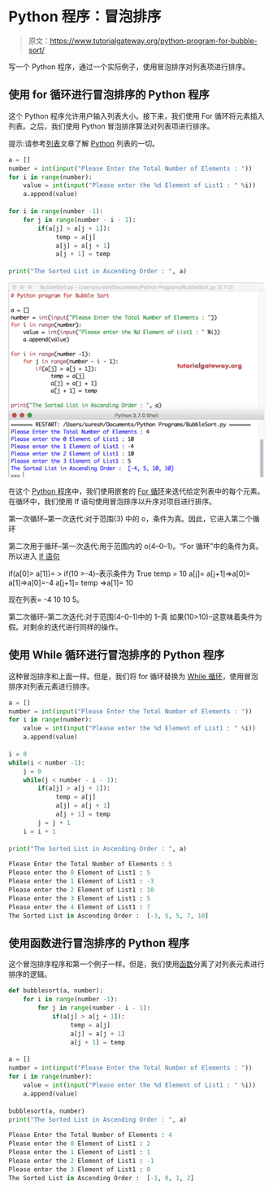 # Python 程序：冒泡排序

> 原文：<https://www.tutorialgateway.org/python-program-for-bubble-sort/>

写一个 Python 程序，通过一个实际例子，使用冒泡排序对列表项进行排序。

## 使用 for 循环进行冒泡排序的 Python 程序

这个 Python 程序允许用户输入列表大小。接下来，我们使用 For 循环将元素插入列表。之后，我们使用 Python 冒泡排序算法对列表项进行排序。

提示:请参考[列表](https://www.tutorialgateway.org/python-list/)文章了解 [Python](https://www.tutorialgateway.org/python-tutorial/) 列表的一切。

```py
a = []
number = int(input("Please Enter the Total Number of Elements : "))
for i in range(number):
    value = int(input("Please enter the %d Element of List1 : " %i))
    a.append(value)

for i in range(number -1):
    for j in range(number - i - 1):
        if(a[j] > a[j + 1]):
             temp = a[j]
             a[j] = a[j + 1]
             a[j + 1] = temp

print("The Sorted List in Ascending Order : ", a)
```

![Python program for Bubble Sort 1](img/559d1aa53f4c60d4619fc8c5fad30689.png)

在这个 [Python 程序](https://www.tutorialgateway.org/python-programming-examples/)中，我们使用嵌套的 [For 循环](https://www.tutorialgateway.org/python-for-loop/)来迭代给定列表中的每个元素。在循环中，我们使用 If 语句使用冒泡排序以升序对项目进行排序。

第一次循环–第一次迭代:对于范围(3)
中的 o，条件为真。因此，它进入第二个循环

第二次用于循环–第一次迭代:用于范围内的 o(4–0–1)。“For 循环”中的条件为真。所以进入 [If 语句](https://www.tutorialgateway.org/python-if-statement/)

if(a[0]> a[1])= > if(10 >-4)–表示条件为 True
temp = 10
a[j]= a[j+1]=>a[0]= a[1]=>a[0]=-4
a[j+1]= temp =>a[1]= 10

现在列表= -4 10 10 5。

第二次循环–第二次迭代:对于范围(4–0–1)中的 1–真
如果(10>10)–这意味着条件为假。对剩余的迭代进行同样的操作。

## 使用 While 循环进行冒泡排序的 Python 程序

这种冒泡排序和上面一样。但是，我们将 for 循环替换为 [While 循环](https://www.tutorialgateway.org/python-while-loop/)，使用冒泡排序对列表元素进行排序。

```py
a = []
number = int(input("Please Enter the Total Number of Elements : "))
for i in range(number):
    value = int(input("Please enter the %d Element of List1 : " %i))
    a.append(value)

i = 0
while(i < number -1):
    j = 0
    while(j < number - i - 1):
        if(a[j] > a[j + 1]):
             temp = a[j]
             a[j] = a[j + 1]
             a[j + 1] = temp
        j = j + 1
    i = i + 1

print("The Sorted List in Ascending Order : ", a)
```

```py
Please Enter the Total Number of Elements : 5
Please enter the 0 Element of List1 : 5
Please enter the 1 Element of List1 : -3
Please enter the 2 Element of List1 : 10
Please enter the 3 Element of List1 : 5
Please enter the 4 Element of List1 : 7
The Sorted List in Ascending Order :  [-3, 5, 5, 7, 10]
```

## 使用函数进行冒泡排序的 Python 程序

这个冒泡排序程序和第一个例子一样。但是，我们使用[函数](https://www.tutorialgateway.org/functions-in-python/)分离了对列表元素进行排序的逻辑。

```py
def bubblesort(a, number):
    for i in range(number -1):
        for j in range(number - i - 1):
            if(a[j] > a[j + 1]):
                 temp = a[j]
                 a[j] = a[j + 1]
                 a[j + 1] = temp

a = []
number = int(input("Please Enter the Total Number of Elements : "))
for i in range(number):
    value = int(input("Please enter the %d Element of List1 : " %i))
    a.append(value)

bubblesort(a, number)
print("The Sorted List in Ascending Order : ", a)
```

```py
Please Enter the Total Number of Elements : 4
Please enter the 0 Element of List1 : 2
Please enter the 1 Element of List1 : 1
Please enter the 2 Element of List1 : -1
Please enter the 3 Element of List1 : 0
The Sorted List in Ascending Order :  [-1, 0, 1, 2]
```